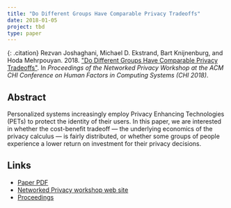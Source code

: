 ```yaml
---
title: "Do Different Groups Have Comparable Privacy Tradeoffs"
date: 2018-01-05
project: tbd
type: paper
---
```


{: .citation}
Rezvan Joshaghani, Michael D. Ekstrand, Bart Knijnenburg, and Hoda Mehrpouyan. 2018. ["Do Different Groups Have Comparable Privacy Tradeoffs"](#). In <cite>Proceedings of the Networked Privacy Workshop at the ACM CHI Conference on Human Factors in Computing Systems (CHI 2018)</cite>.

## Abstract

Personalized systems increasingly employ Privacy Enhancing Technologies (PETs) to protect the identity of their users. In this paper, we are interested in whether the cost-benefit tradeoff — the underlying economics of the privacy calculus — is fairly distributed, or whether some groups of people experience a lower return on investment for their privacy decisions.

## Links

* [Paper PDF](https://networkedprivacy2018.files.wordpress.com/2018/04/boise.pdf)
* [Networked Privacy workshop web site](https://networkedprivacy2018.wordpress.com/)
* [Proceedings](https://dl.acm.org/citation.cfm?id=3170427.3170617)
